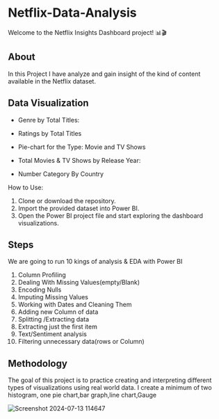 
# Netflix-Data-Analysis
Welcome to the Netflix Insights Dashboard project! 📊🎬
## About

In this Project I have analyze and gain insight of the kind of content available in the Netflix dataset.


## Data Visualization

- Genre by Total Titles: 

- Ratings by Total Titles

- Pie-chart for the Type: Movie and TV Shows

- Total Movies & TV Shows by Release Year: 
- Number Category By Country

How to Use:

1) Clone or download the repository.
2) Import the provided dataset into Power BI.
3) Open the Power BI project file and start exploring the dashboard visualizations.
## Steps

We are going to run 10 kings of analysis & EDA with Power BI

 1) Column Profiling
 2) Dealing With Missing Values(empty/Blank)
 3) Encoding Nulls
4) Imputing Missing Values
5) Working with Dates and Cleaning Them
 6) Adding new Column of data
 7) Splitting /Extracting data
 8) Extracting just the first item
 9) Text/Sentiment analysis
 10) Filtering unnecessary data(rows or Column)




## Methodology
The goal of this project is to practice creating and interpreting different types of visualizations using real world data. I create a minimum of two histogram, one pie chart,bar graph,line chart,Gauge


![Screenshot 2024-07-13 114647](https://github.com/user-attachments/assets/1ec979df-3666-4c33-92f0-208bfa5a8aef)

